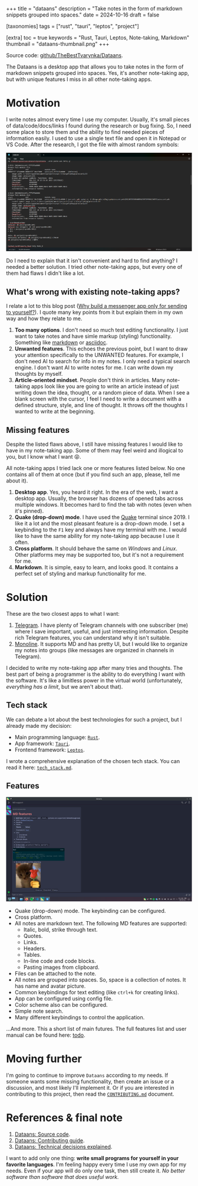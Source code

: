 +++
title = "dataans"
description = "Take notes in the form of markdown snippets grouped into spaces."
date = 2024-10-16
draft = false

[taxonomies]
tags = ["rust", "tauri", "leptos", "project"]

[extra]
toc = true
keywords = "Rust, Tauri, Leptos, Note-taking, Markdown"
thumbnail = "dataans-thumbnail.png"
+++

Source code: [github/TheBestTvarynka/Dataans](https://github.com/TheBestTvarynka/Dataans/).

The Dataans is a desktop app that allows you to take notes in the form of markdown snippets grouped into spaces. Yes, it's another note-taking app, but with unique features I miss in all other note-taking apps.

# Motivation

I write notes almost every time I use my computer. Usually, it's small pieces of data/code/docs/links I found during the research or bug fixing. So, I need some place to store them and the ability to find needed pieces of information easily. I used to use a single text file and open it in Notepad or VS Code. After the research, I got the file with almost random symbols:

![](./notes-example.png)

Do I need to explain that it isn't convenient and hard to find anything? I needed a better solution. I tried other note-taking apps, but every one of them had flaws I didn't like a lot.

## What's wrong with existing note-taking apps?

I relate a lot to this blog post ([Why build a messenger app only for sending to yourself?](https://monoline.io/posts/2021/11/11/why-build-a-messenger-app-only-for-sending-to-yourself/)). I quote many key points from it but explain them in my own way and how they relate to me.

1. **Too many options**. I don't need so much test editing functionality. I just want to take notes and have simle markup (styling) functionality. Something like [markdown](https://www.markdownguide.org/) or [asciidoc](https://docs.asciidoctor.org/).
2. **Unwanted features**. This echoes the previous point, but I want to draw your attention specifically to the UNWANTED features. For example, I don't need AI to search for info in my notes. I only need a typical search engine. I don't want AI to write notes for me. I can write down my thoughts by myself.
3. **Article-oriented mindset**. People don't think in articles. Many note-taking apps look like you are going to write an article instead of just writing down the idea, thought, or a random piece of data. When I see a blank screen with the cursor, I feel I need to write a document with a defined structure, style, and line of thought. It throws off the thoughts I wanted to write at the beginning.

## Missing features

Despite the listed flaws above, I still have missing features I would like to have in my note-taking app. Some of them may feel weird and illogical to you, but I know what I want :stuck_out_tongue_closed_eyes:.

All note-taking apps I tried lack one or more features listed below. No one contains all of them at once (but if you find such an app, please, tell me about it).

1. **Desktop app**. Yes, you heard it right. In the era of the web, I want a desktop app. Usually, the browser has dozens of opened tabs across multiple windows. It becomes hard to find the tab with notes (even when it's pinned).
2. **Quake (drop-down) mode**. I have used the [Quake](https://github.com/Guake/guake/) terminal since 2019. I like it a lot and the most pleasant feature is a drop-down mode. I set a keybinding to the `F1` key and always have my terminal with me. I would like to have the same ability for my note-taking app because I use it often.
3. **Cross platform**. It should behave the same on _Windows_ and _Linux_. Other platforms mey may be supported too, but it's not a requirement for me.
4. **Markdown**. It is simple, easy to learn, and looks good. It contains a perfect set of styling and markup functionality for me.

# Solution

These are the two closest apps to what I want:

1. [Telegram](https://telegram.org/). I have plenty of Telegram channels with one subscriber (me) where I save important, useful, and just interesting information. Despite rich Telegram features, you can understand why it isn't suitable.
2. [Monoline](https://monoline.io/). It supports MD and has pretty UI, but I would like to organize my notes into groups (like messages are organized in channels in Telegram).

I decided to write my note-taking app after many tries and thoughts. The best part of being a programmer is the ability to do everything I want with the software. It's like a limitless power in the virtual world (unfortunately, *everything has a limit*, but we aren't about that).

## Tech stack

We can debate a lot about the best technologies for such a project, but I already made my decision:

* Main programming language: [`Rust`](https://www.rust-lang.org/).
* App framework: [`Tauri`](https://v2.tauri.app/).
* Frontend framework: [`Leptos`](https://leptos.dev/).

I wrote a comprehensive explanation of the chosen tech stack. You can read it here: [`tech_stack.md`](https://github.com/TheBestTvarynka/Dataans/blob/main/doc/tech_stack.md).

## Features

![](./md-note.png)

* Quake (drop-down) mode. The keybinding can be configured.
* Cross platform.
* All notes are markdown text. The following MD features are supported:
  * Italic, bold, strike through text.
  * Quotes.
  * Links.
  * Headers.
  * Tables.
  * In-line code and code blocks.
  * Pasting images from clipboard.
* Files can be attached to the note.
* All notes are grouped into spaces. So, space is a collection of notes. It has name and avatar picture.
* Common keybindings for text editing (like `ctrl+k` for creating links).
* App can be configured using config file.
* Color scheme also can be configured.
* Simple note search.
* Many different keybindings to control the application.

...And more. This a short list of main futures. The full features list and user manual can be found here: [todo](#).

# Moving further

I'm going to continue to improve `Dataans` according to my needs. If someone wants some missing functionality, then create an issue or a discussion, and most likely I'll implement it. Or if you are interested in contributing to this project, then read the [`CONTRIBUTING.md`](https://github.com/TheBestTvarynka/Dataans/blob/main/doc/CONTRIBUTING.md) document.

# References & final note

1. [Dataans: Source code](https://github.com/TheBestTvarynka/Dataans/).
2. [Dataans: Contributing guide](https://github.com/TheBestTvarynka/Dataans/blob/main/doc/CONTRIBUTING.md).
3. [Dataans: Technical decisions explained](https://github.com/TheBestTvarynka/Dataans/blob/main/doc/tech_stack.md).

I want to add only one thing: **write small programs for yourself in your favorite languages**. I'm feeling happy every time I use my own app for my needs. Even if your app will do only one task, then still create it. _No better software than software that does useful work._
